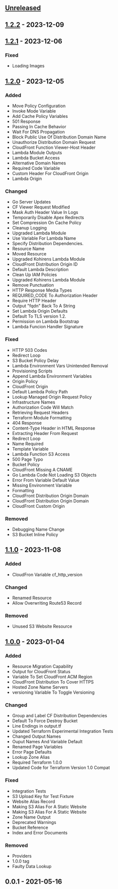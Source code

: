 <a name="unreleased"></a>
## [Unreleased]


<a name="1.2.2"></a>
## [1.2.2] - 2023-12-09

<a name="1.2.1"></a>
## [1.2.1] - 2023-12-06
### Fixed
- Loading Images


<a name="1.2.0"></a>
## [1.2.0] - 2023-12-05
### Added
- Move Policy Configuration
- Invoke Mode Variable
- Add Cache Policy Variables
- 501 Response
- Passing In Cache Behavior
- Wait For DNS Propagation
- Block Public Use Of Distribution Domain Name
- Unauthorize Distribution Domain Request
- CloudFront Function Viewer-Host Header
- Lambda Module Outputs
- Lambda Bucket Access
- Alternative Domain Names
- Required Code Variable
- Custom Header For CloudFront Origin
- Lambda Origin

### Changed
- Go Server Updates
- CF Viewer Request Modified
- Mask Auth Header Value In Logs
- Temporarily Disable Apex Redirects
- Set Compression On Cache Policy
- Cleanup Logging
- Upgraded Lambda Module
- Use Variable For Lambda Name
- Specify Distribution Dependencies.
- Resource Name
- Moved Resource
- Upgraded Kohirens Lambda Module
- CloudFront Distribution Origin ID
- Default Lambda Description
- Clean Up IAM Policies
- Upgraded Kohirens Lambda Module
- Remove Punctuation
- HTTP Response Media Types
- REQUIRED_CODE To Authorization Header
- Require HTTP Header
- Output "fqdn" Back To A String
- Set Lambda Origin Defaults
- Default To TLS version 1.2.
- Permission on Lambda Bootstrap
- Lambda Funcion Handler Signature

### Fixed
- HTTP 503 Codes
- Redirect Loop
- S3 Bucket Policy Delay
- Lambda Environment Vars Unintended Removal
- Provisioning Scripts
- Append Lambda Environment Variables
- Origin Policy
- CloudFront Origin
- Default Lambda Policy Path
- Lookup Managed Origin Request Policy
- Infrastructure Names
- Authorization Code Will Match
- Retrieving Request Headers
- Terraform Module Formatting
- 404 Response
- Content-Type Header in HTML Response
- Extracting Header From Request
- Redirect Loop
- Name Required
- Template Variable
- Lambda Function S3 Access
- 500 Page Typo
- Bucket Policy
- CloudFront Missing A CNAME
- Go Lambda Code Not Loading S3 Objects
- Error From Variable Default Value
- Missing Environment Variable
- Formatting
- CloudFront Distribution Origin Domain
- CloudFront Distribution Origin Domain
- CloudFront Custom Origin

### Removed
- Debugging Name Change
- S3 Bucket Inline Policy


<a name="1.1.0"></a>
## [1.1.0] - 2023-11-08
### Added
- CloudFron Variable cf_http_version

### Changed
- Renamed Resource
- Allow Overwriting Route53 Record

### Removed
- Unused S3 Website Resource


<a name="1.0.0"></a>
## [1.0.0] - 2023-01-04
### Added
- Resource Migration Capability
- Output for CloudFront Status
- Variable To Set CloudFront ACM Region
- CloudFront Distribution To Cover HTTPS
- Hosted Zone Name Servers
- versioning Variable To Toggle Versioning

### Changed
- Group and Label CF Distribution Dependencies
- Default To Force Destroy Bucket
- Line Endings in output.tf
- Updated Terraform Experimental Integration Tests
- Changed Output Names
- Ouput Names And Variable Default
- Renamed Page Variables
- Error Page Defaults
- Lookup Zone Alias
- Required Terraform 1.0.0
- Updated Code for Terraform Version 1.0 Compat

### Fixed
- Integration Tests
- S3 Upload Key for Test Fixture
- Website Alias Record
- Making S3 Alias For A Static Website
- Making S3 Alias For A Static Website
- Zone Name Output
- Deprecated Warnings
- Bucket Reference
- Index and Error Documents

### Removed
- Providers
- 1.0.0 tag
- Faulty Data Lookup


<a name="0.0.1"></a>
## 0.0.1 - 2021-05-16

[Unreleased]: https://github.com/kohirens/aws-tf-s3-wesbite.git/compare/1.2.2...HEAD
[1.2.2]: https://github.com/kohirens/aws-tf-s3-wesbite.git/compare/1.2.1...1.2.2
[1.2.1]: https://github.com/kohirens/aws-tf-s3-wesbite.git/compare/1.2.0...1.2.1
[1.2.0]: https://github.com/kohirens/aws-tf-s3-wesbite.git/compare/1.1.0...1.2.0
[1.1.0]: https://github.com/kohirens/aws-tf-s3-wesbite.git/compare/1.0.0...1.1.0
[1.0.0]: https://github.com/kohirens/aws-tf-s3-wesbite.git/compare/0.0.1...1.0.0
